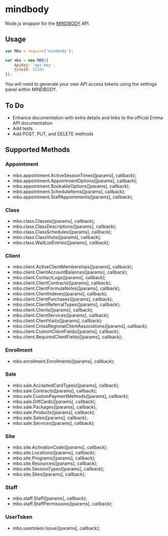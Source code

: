 # mindbody

Node.js wrapper for the [MINDBODY](https://developers.mindbodyonline.com/PublicDocumentation/GettingStarted) API.

## Usage

```js
var Mbo = require('mindbody');

var mbo = new MBO({
    ApiKey: 'api-key',
    SiteId: 12345
});
```

You will need to generate your own API access tokens using the settings panel within MINDBODY.

## To Do

* Enhance documentation with extra details and links to the official Emma API documentation
* Add tests.
* Add POST, PUT, and DELETE methods

## Supported Methods

### Appointment

* mbo.appointment.ActiveSessionTimes([params], callback);
* mbo.appointment.AppointmentOptions([params], callback);
* mbo.appointment.BookableOptions([params], callback);
* mbo.appointment.ScheduleItems([params], callback);
* mbo.appointment.StaffAppointments([params], callback);

### Class

* mbo.class.Classes([params], callback);
* mbo.class.ClassDescriptions([params], callback);
* mbo.class.ClassSchedules([params], callback);
* mbo.class.ClassVisits([params], callback);
* mbo.class.WaitListEntries([params], callback);

### Client

* mbo.client.ActiveClientMemberships([params], callback);
* mbo.client.ClientAccountBalances([params], callback);
* mbo.client.ContactLogs([params], callback);
* mbo.client.ClientContracts([params], callback);
* mbo.client.ClientFormulaNotes([params], callback);
* mbo.client.ClientIndexes([params], callback);
* mbo.client.ClientPurchases([params], callback);
* mbo.client.ClientReferralTypes([params], callback);
* mbo.client.Clients([params], callback);
* mbo.client.ClientServices([params], callback);
* mbo.client.ClientVisits([params], callback);
* mbo.client.CrossRegionalClientAssociations([params], callback);
* mbo.client.CustomClientFields([params], callback);
* mbo.client.RequiredClientFields([params], callback);

### Enrollment

* mbo.enrollment.Enrollments([params], callback);

### Sale

* mbo.sale.AcceptedCardTypes([params], callback);
* mbo.sale.Contracts([params], callback);
* mbo.sale.CustomPaymentMethods([params], callback);
* mbo.sale.GiftCards([params], callback);
* mbo.sale.Packages([params], callback);
* mbo.sale.Products([params], callback);
* mbo.sale.Sales([params], callback);
* mbo.sale.Services([params], callback);

### Site

* mbo.site.ActivationCode([params], callback);
* mbo.site.Locations([params], callback);
* mbo.site.Programs([params], callback);
* mbo.site.Resources([params], callback);
* mbo.site.SessionTypes([params], callback);
* mbo.site.Sites([params], callback);

### Staff

* mbo.staff.Staff([params], callback);
* mbo.staff.StaffPermissions([params], callback);

### UserToken

* mbo.usertoken.Issue([params], callback);
